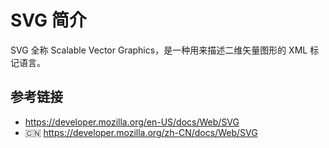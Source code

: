 # SVG 简介

SVG 全称 Scalable Vector Graphics，是一种用来描述二维矢量图形的 XML 标记语言。

## 参考链接
* https://developer.mozilla.org/en-US/docs/Web/SVG
* 🇨🇳 https://developer.mozilla.org/zh-CN/docs/Web/SVG
